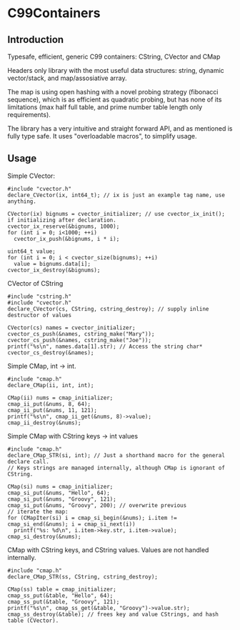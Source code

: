 # C99Containers

Introduction
------------
Typesafe, efficient, generic C99 containers: CString, CVector and CMap

Headers only library with the most useful data structures: string, dynamic vector/stack, and map/assosiative array.

The map is using open hashing with a novel probing strategy (fibonacci sequence), which is as efficient as quadratic probing, but has none of its limitations (max half full table, and prime number table length only requirements).

The library has a very intuitive and straight forward API, and as mentioned is fully type safe. It uses "overloadable macros", to simplify usage.

Usage
-----
Simple CVector:
```
#include "cvector.h"
declare_CVector(ix, int64_t); // ix is just an example tag name, use anything.

CVector(ix) bignums = cvector_initializer; // use cvector_ix_init(); if initializing after declaration.
cvector_ix_reserve(&bignums, 1000);
for (int i = 0; i<1000; ++i)
  cvector_ix_push(&bignums, i * i);

uint64_t value;
for (int i = 0; i < cvector_size(bignums); ++i)
  value = bignums.data[i];
cvector_ix_destroy(&bignums);
```
CVector of CString
```
#include "cstring.h"
#include "cvector.h"
declare_CVector(cs, CString, cstring_destroy); // supply inline destructor of values

CVector(cs) names = cvector_initializer;
cvector_cs_push(&names, cstring_make("Mary"));
cvector_cs_push(&names, cstring_make("Joe"));
printf("%s\n", names.data[1].str); // Access the string char*
cvector_cs_destroy(&names);
```
Simple CMap, int -> int.
```
#include "cmap.h"
declare_CMap(ii, int, int);

CMap(ii) nums = cmap_initializer;
cmap_ii_put(&nums, 8, 64);
cmap_ii_put(&nums, 11, 121);
printf("%s\n", cmap_ii_get(&nums, 8)->value);
cmap_ii_destroy(&nums);
```
Simple CMap with CString keys -> int values
```
#include "cmap.h"
declare_CMap_STR(si, int); // Just a shorthand macro for the general declare call.
// Keys strings are managed internally, although CMap is ignorant of CString.

CMap(si) nums = cmap_initializer;
cmap_si_put(&nums, "Hello", 64);
cmap_si_put(&nums, "Groovy", 121);
cmap_si_put(&nums, "Groovy", 200); // overwrite previous
// iterate the map:
for (CMapIter(si) i = cmap_si_begin(&nums); i.item != cmap_si_end(&nums); i = cmap_si_next(i))
  printf("%s: %d\n", i.item->key.str, i.item->value);
cmap_si_destroy(&nums);
```
CMap with CString keys, and CString values. Values are not handled internally.
```
#include "cmap.h"
declare_CMap_STR(ss, CString, cstring_destroy); 

CMap(ss) table = cmap_initializer;
cmap_ss_put(&table, "Hello", 64);
cmap_ss_put(&table, "Groovy", 121);
printf("%s\n", cmap_ss_get(&table, "Groovy")->value.str);
cmap_ss_destroy(&table); // frees key and value CStrings, and hash table (CVector).
```
